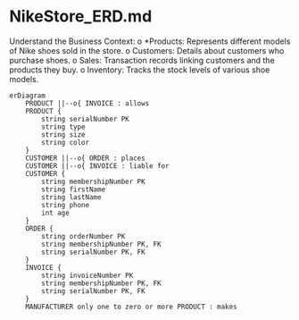 # NikeStore_ERD.md
Understand the Business Context:
o *Products: Represents different models of Nike shoes sold in the store.
o Customers: Details about customers who purchase shoes.
o Sales: Transaction records linking customers and the products they buy.
o Inventory: Tracks the stock levels of various shoe models.

```mermaid
erDiagram
    PRODUCT ||--o{ INVOICE : allows
    PRODUCT {
        string serialNumber PK
        string type
        string size
        string color
    }
    CUSTOMER ||--o{ ORDER : places
    CUSTOMER ||--o{ INVOICE : liable for
    CUSTOMER {
        string membershipNumber PK
        string firstName
        string lastName
        string phone
        int age
    }
    ORDER {
        string orderNumber PK
        string membershipNumber PK, FK
        string serialNumber PK, FK
    }
    INVOICE {
        string invoiceNumber PK
        string membershipNumber PK, FK
        string serialNumber PK, FK
    }
    MANUFACTURER only one to zero or more PRODUCT : makes
```
